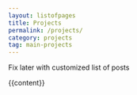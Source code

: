 ```yaml
---
layout: listofpages
title: Projects
permalink: /projects/
category: projects
tag: main-projects
---
```


Fix later with customized list of posts

{{content}}
